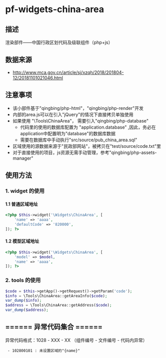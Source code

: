 # pf-widgets-china-area
## 描述
渲染部件——中国行政区划代码及级联组件（php+js）

## 数据来源
- http://www.mca.gov.cn/article/sj/xzqh/2018/201804-12/20181101021046.html

## 注意事项
- 该小部件基于"qingbing/php-html"，"qingbing/php-render"开发
- 内部的area.js可以在引入"jQuery"的情况下直接拷贝单独使用
- 如果使用 "\Tools\ChinaArea"， 需要引入"qingbing/php-database"
  - 代码里的使用的数据库配置为 "application.database" ,因此，务必在application中配置明为"database"的数据库数据
  - 需要在数据库中手动执行"src/source/pub_china_area.sql"
- 区域使用的源数据来源于"民政部网站"，被拷贝在"test/source/code.txt"里
- 对于直接使用的项目，js资源无需手动管理，参考"qingbing/php-assets-manager"

## 使用方法
### 1. widget 的使用
#### 1.1 普通区域地址
```php
<?php $this->widget('\Widgets\ChinaArea', [
    'name' => 'aaaa',
    'defaultCode' => '820000',
]); ?>
```

#### 1.2 模型区域地址
```php
<?php $this->widget('\Widgets\ChinaArea', [
    'model' => $model,
    'name' => 'aaaa',
]); ?>

```
### 2. tools 的使用
```php
$code = $this->getApp()->getRequest()->getParam('code');
$info = \Tools\ChinaArea::getAreaInfo($code);
var_dump($info);
$address = \Tools\ChinaArea::getAddress($code);
var_dump($address);
```

## ====== 异常代码集合 ======

异常代码格式：1028 - XXX - XX （组件编号 - 文件编号 - 代码内异常）
```
 - 102800101 : 未设置区域的"{name}"
```